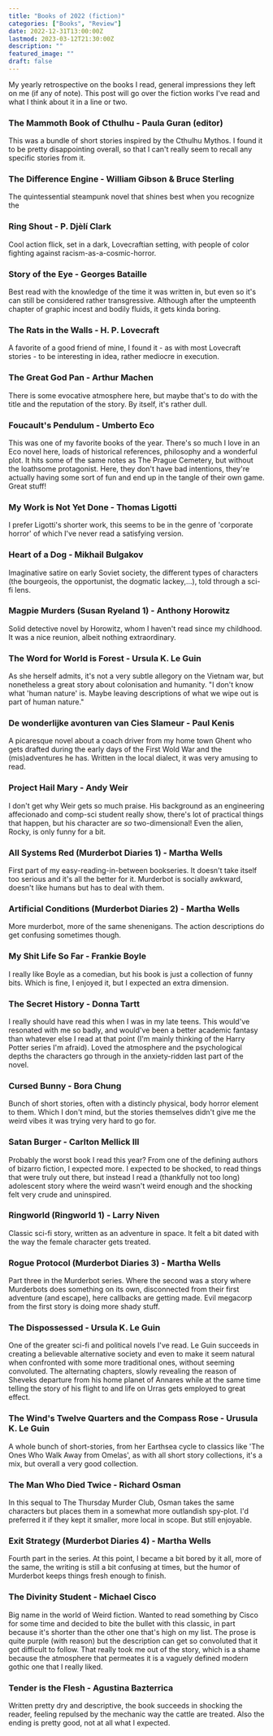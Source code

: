 ```yaml
---
title: "Books of 2022 (fiction)"
categories: ["Books", "Review"]
date: 2022-12-31T13:00:00Z
lastmod: 2023-03-12T21:30:00Z
description: ""
featured_image: ""
draft: false
---
```

My yearly retrospective on the books I read, general impressions they left on me (if any of note). This post will go over the fiction works I've read and what I think about it in a line or two.
<!--more-->
### The Mammoth Book of Cthulhu - Paula Guran (editor)
This was a bundle of short stories inspired by the Cthulhu Mythos. I found it to be pretty disappointing overall, so that I can't really seem to recall any specific stories from it.
### The Difference Engine -  William Gibson & Bruce Sterling 
The quintessential steampunk novel that shines best when you recognize the 
### Ring Shout -  P. Djèlí Clark 
Cool action flick, set in a dark, Lovecraftian setting, with people of color fighting against racism-as-a-cosmic-horror.
### Story of the Eye - Georges Bataille 
Best read with the knowledge of the time it was written in, but even so it's can still be considered rather transgressive. Although after the umpteenth chapter of graphic incest and bodily fluids, it gets kinda boring.
### The Rats in the Walls - H. P. Lovecraft 
A favorite of a good friend of mine, I found it - as with most Lovecraft stories - to be interesting in idea, rather mediocre in execution.
### The Great God Pan - Arthur Machen
There is some evocative atmosphere here, but maybe that's to do with the title and the reputation of the story. By itself, it's rather dull.
### Foucault's Pendulum - Umberto Eco 
This was one of my favorite books of the year. There's so much I love in an Eco novel here, loads of historical references, philosophy and a wonderful plot. It hits some of the same notes as The Prague Cemetery, but without the loathsome protagonist. Here, they don't have bad intentions, they're actually having some sort of fun and end up in the tangle of their own game. Great stuff!
### My Work is Not Yet Done - Thomas Ligotti 
I prefer Ligotti's shorter work, this seems to be in the genre of 'corporate horror' of which I've never read a satisfying version.
### Heart of a Dog - Mikhail Bulgakov 
Imaginative satire on early Soviet society, the different types of characters (the bourgeois, the opportunist, the dogmatic lackey,...), told through a sci-fi lens.
### Magpie Murders (Susan Ryeland 1) - Anthony Horowitz 
Solid detective novel by Horowitz, whom I haven't read since my childhood. It was a nice reunion, albeit nothing extraordinary.
### The Word for World is Forest - Ursula K. Le Guin
As she herself admits, it's not a very subtle allegory on the Vietnam war, but nonetheless a great story about colonisation and humanity. "I don't know what 'human nature' is. Maybe leaving descriptions of what we wipe out is part of human nature."
### De wonderlijke avonturen van Cies Slameur - Paul Kenis 
A picaresque novel about a coach driver from my home town Ghent who gets drafted during the early days of the First Wold War and the (mis)adventures he has. Written in the local dialect, it was very amusing to read.
### Project Hail Mary - Andy Weir 
I don't get why Weir gets so much praise. His background as an engineering affecionado and comp-sci student really show, there's lot of practical things that happen, but his character are *so* two-dimensional! Even the alien, Rocky, is only funny for a bit.
### All Systems Red (Murderbot Diaries 1) - Martha Wells 
First part of my easy-reading-in-between bookseries. It doesn't take itself too serious and it's all the better for it. Murderbot is socially awkward, doesn't like humans but has to deal with them.
### Artificial Conditions (Murderbot Diaries 2) - Martha Wells 
More murderbot, more of the same shenenigans. The action descriptions do get confusing sometimes though.
### My Shit Life So Far - Frankie Boyle 
I really like Boyle as a comedian, but his book is just a collection of funny bits. Which is fine, I enjoyed it, but I expected an extra dimension.
### The Secret History - Donna Tartt
I really should have read this when I was in my late teens. This would've resonated with me so badly, and would've been a better academic fantasy than whatever else I read at that point (I'm mainly thinking of the Harry Potter series I'm afraid). Loved the atmosphere and the psychological depths the characters go through in the anxiety-ridden last part of the novel.
### Cursed Bunny - Bora Chung 
Bunch of short stories, often with a distincly physical, body horror element to them. Which I don't mind, but the stories themselves didn't give me the weird vibes it was trying very hard to go for.
### Satan Burger - Carlton Mellick III 
Probably the worst book I read this year? From one of the defining authors of bizarro fiction, I expected more. I expected to be shocked, to read things that were truly out there, but instead I read a (thankfully not too long) adolescent story where the weird wasn't weird enough and the shocking felt very crude and uninspired.
### Ringworld (Ringworld 1) - Larry Niven 
Classic sci-fi story, written as an adventure in space. It felt a bit dated with the way the female character gets treated.
### Rogue Protocol (Murderbot Diaries 3) - Martha Wells 
Part three in the Murderbot series. Where the second was a story where Murderbots does something on its own, disconnected from their first adventure (and escape), here callbacks are getting made. Evil megacorp from the first story is doing more shady stuff.
### The Dispossessed - Ursula K. Le Guin
One of the greater sci-fi and political novels I've read. Le Guin succeeds in creating a believable alternative society and even to make it seem natural when confronted with some more traditional ones, without seeming convoluted. The alternating chapters, slowly revealing the reason of Sheveks departure from his home planet of Annares while at the same time telling the story of his flight to and life on Urras gets employed to great effect.
### The Wind's Twelve Quarters and the Compass Rose - Urusula K. Le Guin
A whole bunch of short-stories, from her Earthsea cycle to classics like 'The Ones Who Walk Away from Omelas', as with all short story collections, it's a mix, but overall a very good collection.
### The Man Who Died Twice - Richard Osman 
In this sequal to The Thursday Murder Club, Osman takes the same characters but places them in a somewhat more outlandish spy-plot. I'd preferred it if they kept it smaller, more local in scope. But still enjoyable.
### Exit Strategy (Murderbot Diaries 4) - Martha Wells
Fourth part in the series. At this point, I became a bit bored by it all, more of the same, the writing is still a bit confusing at times, but the humor of Murderbot keeps things fresh enough to finish.
### The Divinity Student - Michael Cisco
Big name in the world of Weird fiction. Wanted to read something by Cisco for some time and decided to bite the bullet with this classic, in part because it's shorter than the other one that's high on my list. The prose is quite purple (with reason) but the description can get so convoluted that it got difficult to follow. That really took me out of the story, which is a shame because the atmosphere that permeates it is a vaguely defined modern gothic one that I really liked.
### Tender is the Flesh - Agustina Bazterrica
Written pretty dry and descriptive, the book succeeds in shocking the reader, feeling repulsed by the mechanic way the cattle are treated. Also the ending is pretty good, not at all what I expected.
